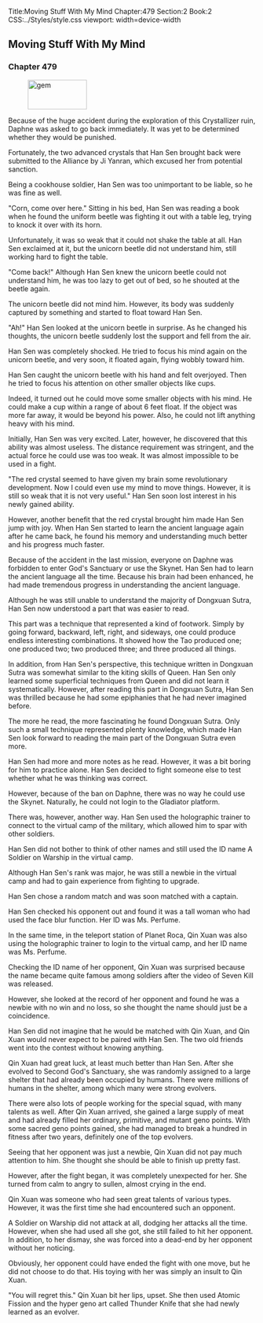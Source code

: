 Title:Moving Stuff With My Mind 
Chapter:479 
Section:2 
Book:2 
CSS:../Styles/style.css 
viewport: width=device-width
  
## Moving Stuff With My Mind
### Chapter 479
  
<figure>
	<img src="../Images/gem.gif" alt="gem" id="gem" width="120" height="60" />
</figure>
  

  
Because of the huge accident during the exploration of this Crystallizer ruin, Daphne was asked to go back immediately. It was yet to be determined whether they would be punished.

Fortunately, the two advanced crystals that Han Sen brought back were submitted to the Alliance by Ji Yanran, which excused her from potential sanction.

Being a cookhouse soldier, Han Sen was too unimportant to be liable, so he was fine as well.

"Corn, come over here." Sitting in his bed, Han Sen was reading a book when he found the uniform beetle was fighting it out with a table leg, trying to knock it over with its horn.

Unfortunately, it was so weak that it could not shake the table at all. Han Sen exclaimed at it, but the unicorn beetle did not understand him, still working hard to fight the table.

"Come back!" Although Han Sen knew the unicorn beetle could not understand him, he was too lazy to get out of bed, so he shouted at the beetle again.

The unicorn beetle did not mind him. However, its body was suddenly captured by something and started to float toward Han Sen.

"Ah!" Han Sen looked at the unicorn beetle in surprise. As he changed his thoughts, the unicorn beetle suddenly lost the support and fell from the air.

Han Sen was completely shocked. He tried to focus his mind again on the unicorn beetle, and very soon, it floated again, flying wobbly toward him.

Han Sen caught the unicorn beetle with his hand and felt overjoyed. Then he tried to focus his attention on other smaller objects like cups.

Indeed, it turned out he could move some smaller objects with his mind. He could make a cup within a range of about 6 feet float. If the object was more far away, it would be beyond his power. Also, he could not lift anything heavy with his mind.

Initially, Han Sen was very excited. Later, however, he discovered that this ability was almost useless. The distance requirement was stringent, and the actual force he could use was too weak. It was almost impossible to be used in a fight.

"The red crystal seemed to have given my brain some revolutionary development. Now I could even use my mind to move things. However, it is still so weak that it is not very useful." Han Sen soon lost interest in his newly gained ability.

However, another benefit that the red crystal brought him made Han Sen jump with joy. When Han Sen started to learn the ancient language again after he came back, he found his memory and understanding much better and his progress much faster.

Because of the accident in the last mission, everyone on Daphne was forbidden to enter God's Sanctuary or use the Skynet. Han Sen had to learn the ancient language all the time. Because his brain had been enhanced, he had made tremendous progress in understanding the ancient language.

Although he was still unable to understand the majority of Dongxuan Sutra, Han Sen now understood a part that was easier to read.

This part was a technique that represented a kind of footwork. Simply by going forward, backward, left, right, and sideways, one could produce endless interesting combinations. It showed how the Tao produced one; one produced two; two produced three; and three produced all things.

In addition, from Han Sen's perspective, this technique written in Dongxuan Sutra was somewhat similar to the kiting skills of Queen. Han Sen only learned some superficial techniques from Queen and did not learn it systematically. However, after reading this part in Dongxuan Sutra, Han Sen was thrilled because he had some epiphanies that he had never imagined before.

The more he read, the more fascinating he found Dongxuan Sutra. Only such a small technique represented plenty knowledge, which made Han Sen look forward to reading the main part of the Dongxuan Sutra even more.

Han Sen had more and more notes as he read. However, it was a bit boring for him to practice alone. Han Sen decided to fight someone else to test whether what he was thinking was correct.

However, because of the ban on Daphne, there was no way he could use the Skynet. Naturally, he could not login to the Gladiator platform.

There was, however, another way. Han Sen used the holographic trainer to connect to the virtual camp of the military, which allowed him to spar with other soldiers.

Han Sen did not bother to think of other names and still used the ID name A Soldier on Warship in the virtual camp.

Although Han Sen's rank was major, he was still a newbie in the virtual camp and had to gain experience from fighting to upgrade.

Han Sen chose a random match and was soon matched with a captain.

Han Sen checked his opponent out and found it was a tall woman who had used the face blur function. Her ID was Ms. Perfume.

In the same time, in the teleport station of Planet Roca, Qin Xuan was also using the holographic trainer to login to the virtual camp, and her ID name was Ms. Perfume.

Checking the ID name of her opponent, Qin Xuan was surprised because the name became quite famous among soldiers after the video of Seven Kill was released.

However, she looked at the record of her opponent and found he was a newbie with no win and no loss, so she thought the name should just be a coincidence.

Han Sen did not imagine that he would be matched with Qin Xuan, and Qin Xuan would never expect to be paired with Han Sen. The two old friends went into the contest without knowing anything.

Qin Xuan had great luck, at least much better than Han Sen. After she evolved to Second God's Sanctuary, she was randomly assigned to a large shelter that had already been occupied by humans. There were millions of humans in the shelter, among which many were strong evolvers.

There were also lots of people working for the special squad, with many talents as well. After Qin Xuan arrived, she gained a large supply of meat and had already filled her ordinary, primitive, and mutant geno points. With some sacred geno points gained, she had managed to break a hundred in fitness after two years, definitely one of the top evolvers.

Seeing that her opponent was just a newbie, Qin Xuan did not pay much attention to him. She thought she should be able to finish up pretty fast.

However, after the fight began, it was completely unexpected for her. She turned from calm to angry to sullen, almost crying in the end.

Qin Xuan was someone who had seen great talents of various types. However, it was the first time she had encountered such an opponent.

A Soldier on Warship did not attack at all, dodging her attacks all the time. However, when she had used all she got, she still failed to hit her opponent. In addition, to her dismay, she was forced into a dead-end by her opponent without her noticing.

Obviously, her opponent could have ended the fight with one move, but he did not choose to do that. His toying with her was simply an insult to Qin Xuan.

"You will regret this." Qin Xuan bit her lips, upset. She then used Atomic Fission and the hyper geno art called Thunder Knife that she had newly learned as an evolver.